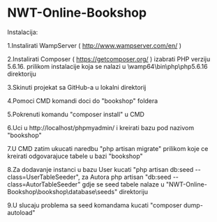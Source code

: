 # NWT-Online-Bookshop

Instalacija:

1.Instalirati WampServer ( http://www.wampserver.com/en/ )

2.Instalirati Composer ( https://getcomposer.org/ ) izabrati PHP verziju 5.6.16. prilikom instalacije koja se nalazi u \wamp64\bin\php\php5.6.16 direktoriju

3.Skinuti projekat sa GitHub-a u lokalni direktorij

4.Pomoci CMD komandi doci do "bookshop" foldera

5.Pokrenuti komandu "composer install" u CMD

6.Uci u http://localhost/phpmyadmin/ i kreirati bazu pod nazivom "bookshop"

7.U CMD zatim ukucati naredbu "php artisan migrate" prilikom koje ce kreirati odgovarajuce tabele u bazi "bookshop"

8.Za dodavanje instanci u bazu User kucati "php artisan db:seed --class=UserTableSeeder", za Autora php artisan "db:seed --class=AutorTableSeeder" gdje se seed tabele nalaze u "NWT-Online-Bookshop\bookshop\database\seeds" direktoriju

9.U slucaju problema sa seed komandama kucati "composer dump-autoload"
